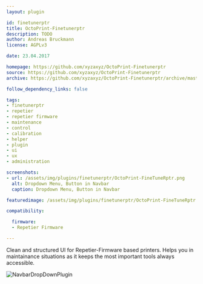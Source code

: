 ```yaml
---
layout: plugin

id: finetunerptr
title: OctoPrint-Finetunerptr
description: TODO
author: Andreas Bruckmann
license: AGPLv3

date: 23.04.2017

homepage: https://github.com/xyzaxyz/OctoPrint-Finetunerptr
source: https://github.com/xyzaxyz/OctoPrint-Finetunerptr
archive: https://github.com/xyzaxyz/OctoPrint-Finetunerptr/archive/master.zip

follow_dependency_links: false

tags:
- finetunerptr
- repetier
- repetier firmware
- maintenance
- control
- calibration
- helper
- plugin
- ui
- ux
- administration

screenshots:
- url: /assets/img/plugins/finetunerptr/OctoPrint-FineTuneRptr.png
  alt: Dropdown Menu, Button in Navbar
  caption: Dropdown Menu, Button in Navbar

featuredimage: /assets/img/plugins/finetunerptr/OctoPrint-FineTuneRptr.png

compatibility:

  firmware:
  - Repetier Firmware

---
```


Clean and structured UI for Repetier-Firmware based printers. 
Helps you in maintainance situations as it keeps the most important tools always accessible.

![NavbarDropDownPlugin](https://raw.githubusercontent.com/xyzaxyz/OctoPrint-Finetunerptr/master/OctoPrint-FineTuneRptr.png)